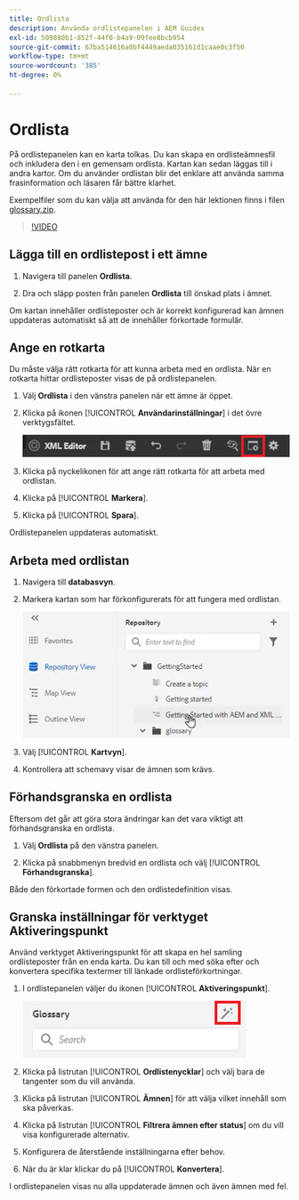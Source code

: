 ```yaml
---
title: Ordlista
description: Använda ordlistepanelen i AEM Guides
exl-id: 509880b1-852f-44f0-b4a9-09fee8bcb954
source-git-commit: 67ba514616a0bf4449aeda035161d1caae0c3f50
workflow-type: tm+mt
source-wordcount: '385'
ht-degree: 0%

---
```


# Ordlista

På ordlistepanelen kan en karta tolkas. Du kan skapa en ordlisteämnesfil och inkludera den i en gemensam ordlista. Kartan kan sedan läggas till i andra kartor. Om du använder ordlistan blir det enklare att använda samma frasinformation och läsaren får bättre klarhet.

Exempelfiler som du kan välja att använda för den här lektionen finns i filen [glossary.zip](assets/glossary.zip).

>[!VIDEO](https://video.tv.adobe.com/v/342765?quality=12&learn=on)

## Lägga till en ordlistepost i ett ämne

1. Navigera till panelen **Ordlista**.

1. Dra och släpp posten från panelen **Ordlista** till önskad plats i ämnet.

Om kartan innehåller ordlisteposter och är korrekt konfigurerad kan ämnen uppdateras automatiskt så att de innehåller förkortade formulär.

## Ange en rotkarta

Du måste välja rätt rotkarta för att kunna arbeta med en ordlista. När en rotkarta hittar ordlisteposter visas de på ordlistepanelen.

1. Välj **Ordlista** i den vänstra panelen när ett ämne är öppet.

1. Klicka på ikonen [!UICONTROL **Användarinställningar**] i det övre verktygsfältet.

   ![Ikon för användarinställningar](images/reuse/user-prefs-icon.png)

1. Klicka på nyckelikonen för att ange rätt rotkarta för att arbeta med ordlistan.

1. Klicka på [!UICONTROL **Markera**].

1. Klicka på [!UICONTROL **Spara**].

Ordlistepanelen uppdateras automatiskt.

## Arbeta med ordlistan

1. Navigera till **databasvyn**.

1. Markera kartan som har förkonfigurerats för att fungera med ordlistan.

   ![Mappningsikon före konfiguration](images/lesson-10/preconfig-map.png)

1. Välj [!UICONTROL **Kartvyn**].

1. Kontrollera att schemavy visar de ämnen som krävs.

## Förhandsgranska en ordlista

Eftersom det går att göra stora ändringar kan det vara viktigt att förhandsgranska en ordlista.

1. Välj **Ordlista** på den vänstra panelen.

1. Klicka på snabbmenyn bredvid en ordlista och välj [!UICONTROL **Förhandsgranska**].

Både den förkortade formen och den ordlistedefinition visas.

## Granska inställningar för verktyget Aktiveringspunkt

Använd verktyget Aktiveringspunkt för att skapa en hel samling ordlisteposter från en enda karta. Du kan till och med söka efter och konvertera specifika textermer till länkade ordlisteförkortningar.

1. I ordlistepanelen väljer du ikonen [!UICONTROL **Aktiveringspunkt**].

   ![Aktiveringspunktsikon](images/lesson-10/hotspot-icon.png)

1. Klicka på listrutan [!UICONTROL **Ordlistenycklar**] och välj bara de tangenter som du vill använda.

1. Klicka på listrutan [!UICONTROL **Ämnen**] för att välja vilket innehåll som ska påverkas.

1. Klicka på listrutan [!UICONTROL **Filtrera ämnen efter status**] om du vill visa konfigurerade alternativ.

1. Konfigurera de återstående inställningarna efter behov.

1. När du är klar klickar du på [!UICONTROL **Konvertera**].

I ordlistepanelen visas nu alla uppdaterade ämnen och även ämnen med fel.
